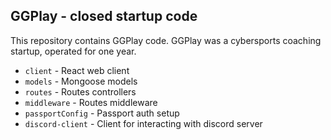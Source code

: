 ## GGPlay - closed startup code

This repository contains GGPlay code. GGPlay was a cybersports coaching startup, operated for one year.

* `client` - React web client
* `models` - Mongoose models
* `routes` - Routes controllers
* `middleware` - Routes middleware
* `passportConfig` - Passport auth setup
* `discord-client` - Client for interacting with discord server
